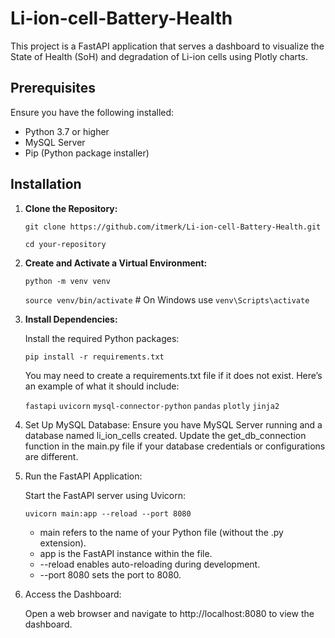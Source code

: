 # Li-ion-cell-Battery-Health

This project is a FastAPI application that serves a dashboard to visualize the State of Health (SoH) and degradation of Li-ion cells using Plotly charts.

## Prerequisites

Ensure you have the following installed:

- Python 3.7 or higher
- MySQL Server
- Pip (Python package installer)

## Installation

1. **Clone the Repository:**

   ```git clone https://github.com/itmerk/Li-ion-cell-Battery-Health.git```
   
   ```cd your-repository```
   
2. **Create and Activate a Virtual Environment:**

      ```python -m venv venv```
   
      ```source venv/bin/activate``` # On Windows use `venv\Scripts\activate`

3. **Install Dependencies:**

   Install the required Python packages:

   ```pip install -r requirements.txt```

   You may need to create a requirements.txt file if it does not exist. Here’s an example of what it should include:

   ```fastapi```
   ```uvicorn```
   ```mysql-connector-python```
   ```pandas```
   ```plotly```
   ```jinja2```

4. Set Up MySQL Database:
   Ensure you have MySQL Server running and a database named li_ion_cells created. Update the get_db_connection function in the main.py file if your database credentials or configurations are different.
   
5. Run the FastAPI Application:

   Start the FastAPI server using Uvicorn:

   ```uvicorn main:app --reload --port 8080 ```

   * main refers to the name of your Python file (without the .py extension).
   * app is the FastAPI instance within the file.
   * --reload enables auto-reloading during development.
   * --port 8080 sets the port to 8080.
  
6. Access the Dashboard:

   Open a web browser and navigate to http://localhost:8080 to view the dashboard.




